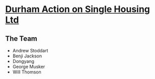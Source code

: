 # [Durham Action on Single Housing Ltd](https://www.dashorg.co.uk/)


The Team
--------
* Andrew Stoddart
* Benji Jackson
* Dongyang
* George Musker
* Will Thomson
